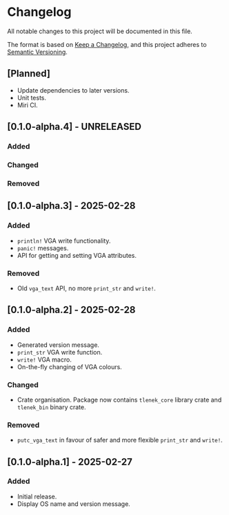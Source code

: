 # Changelog

All notable changes to this project will be documented in this file.

The format is based on [Keep a Changelog](https://keepachangelog.com/en/1.1.0/),
and this project adheres to [Semantic Versioning](https://semver.org/spec/v2.0.0.html).

## [Planned]

- Update dependencies to later versions.
- Unit tests.
- Miri CI.

## [0.1.0-alpha.4] - UNRELEASED

### Added

### Changed

### Removed

## [0.1.0-alpha.3] - 2025-02-28

### Added

- `println!` VGA write functionality.
- `panic!` messages.
- API for getting and setting VGA attributes.

### Removed

- Old `vga_text` API, no more `print_str` and `write!`.

## [0.1.0-alpha.2] - 2025-02-28

### Added

- Generated version message.
- `print_str` VGA write function.
- `write!` VGA macro.
- On-the-fly changing of VGA colours.

### Changed

- Crate organisation. Package now contains `tlenek_core` library crate and `tlenek_bin` binary crate.

### Removed

- `putc_vga_text` in favour of safer and more flexible `print_str` and `write!`.

## [0.1.0-alpha.1] - 2025-02-27

### Added

- Initial release.
- Display OS name and version message.
